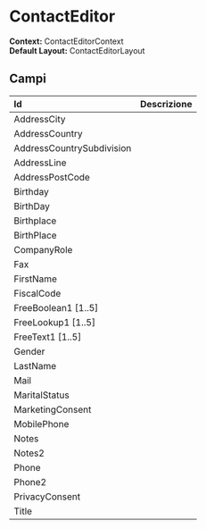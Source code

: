 # ContactEditor

**Context:** ContactEditorContext  
**Default Layout:** ContactEditorLayout



## Campi

| Id | Descrizione |
| :--- | :--- |
| AddressCity |  |
| AddressCountry |  |
| AddressCountrySubdivision |  |
| AddressLine |  |
| AddressPostCode |  |
| Birthday |  |
| BirthDay |  |
| Birthplace |  |
| BirthPlace |  |
| CompanyRole |  |
| Fax |  |
| FirstName |  |
| FiscalCode |  |
| FreeBoolean1 \[1..5\] |  |
| FreeLookup1 \[1..5\] |  |
| FreeText1 \[1..5\] |  |
| Gender |  |
| LastName |  |
| Mail |  |
| MaritalStatus |  |
| MarketingConsent |  |
| MobilePhone |  |
| Notes |  |
| Notes2 |  |
| Phone |  |
| Phone2 |  |
| PrivacyConsent |  |
| Title |  |

